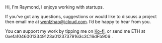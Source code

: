 Hi, I'm Raymond, I enjoys working with startups.

If you’ve got any questions, suggestions or would like to discuss a project then email me at wenlzhao@icloud.com. I’d be happy to hear from you. 

You can support my work by tipping me on [Ko-fi](https://ko-fi.com/muyun), or send me ETH at 0xefa10460013349123a01237379163c3C16dFb906  .
